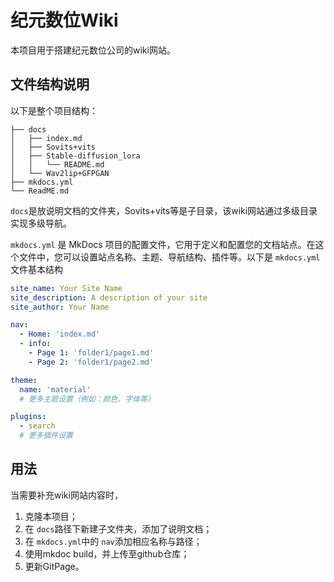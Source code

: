 # 纪元数位Wiki

本项目用于搭建纪元数位公司的wiki网站。

## 文件结构说明

以下是整个项目结构：

```
├── docs
│   ├── index.md
│   ├── Sovits+vits
│   ├── Stable-diffusion_lora
│   │   └── README.md
│   └── Wav2lip+GFPGAN
├── mkdocs.yml
└── ReadME.md
```

`docs`是放说明文档的文件夹，Sovits+vits等是子目录，该wiki网站通过多级目录实现多级导航。

 `mkdocs.yml` 是 MkDocs 项目的配置文件，它用于定义和配置您的文档站点。在这个文件中，您可以设置站点名称、主题、导航结构、插件等。以下是 `mkdocs.yml`文件基本结构

```yml
site_name: Your Site Name
site_description: A description of your site
site_author: Your Name

nav:
  - Home: 'index.md'
  - info:
  	- Page 1: 'folder1/page1.md'
  	- Page 2: 'folder1/page2.md'

theme:
  name: 'material'
  # 更多主题设置（例如：颜色、字体等）

plugins:
  - search
  # 更多插件设置

```

## 用法

当需要补充wiki网站内容时，

1. 克隆本项目；
2. 在 `docs`路径下新建子文件夹，添加了说明文档；
3. 在 `mkdocs.yml`中的 `nav`添加相应名称与路径；
4. 使用mkdoc build，并上传至github仓库；
5. 更新GitPage。
